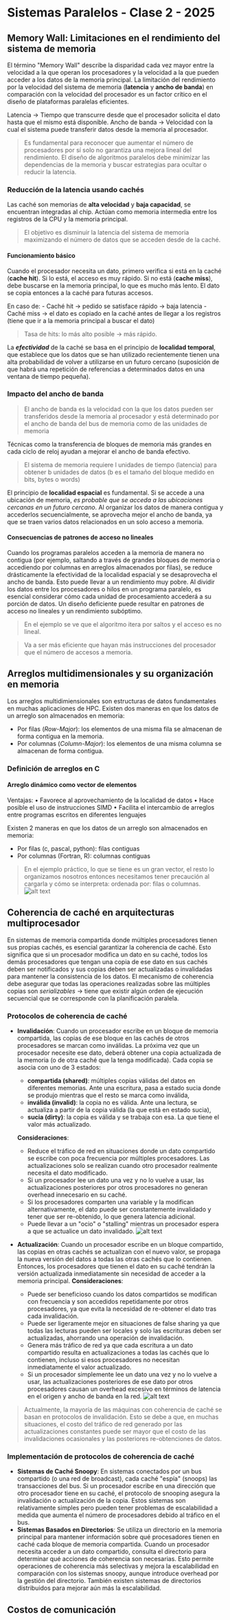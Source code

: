 # Sistemas Paralelos - Clase 2 - 2025

## Memory Wall: Limitaciones en el rendimiento del sistema de memoria
El término "Memory Wall" describe la disparidad cada vez mayor entre la velocidad a la que operan los procesadores y la velocidad a la que pueden acceder a los datos de la memoria principal. 
La limitación del rendimiento por la velocidad del sistema de memoria (**latencia** y **ancho de banda**) en comparación con la velocidad del procesador es un factor crítico en el diseño de plataformas paralelas eficientes. 

Latencia -> Tiempo que transcurre desde que el procesador solicita el dato hasta que el mismo está disponible.
Ancho de banda -> Velocidad con la cual el sistema puede transferir datos desde la memoria al procesador.

> Es fundamental para reconocer que aumentar el número de procesadores por sí solo no garantiza una mejora lineal del rendimiento. El diseño de algoritmos paralelos debe minimizar las dependencias de la memoria y buscar estrategias para ocultar o reducir la latencia.

### Reducción de la latencia usando cachés
Las caché son memorias de **alta velocidad** y **baja capacidad**, se encuentran integradas al chip. Actúan como memoria intermedia entre los registros de la CPU y la memoria principal. 

> El objetivo es disminuir la latencia del sistema de memoria maximizando el número de datos que se acceden desde de la caché.

#### Funcionamiento básico 
Cuando el procesador necesita un dato, primero verifica si está en la caché (**cache hit**). Si lo está, el acceso es muy rápido. Si no está (**cache miss**), debe buscarse en la memoria principal, lo que es mucho más lento. El dato se copia entonces a la caché para futuras accesos.

En caso de:
    - Caché hit -> pedido se satisface rápido -> baja latencia
    - Caché miss -> el dato es copiado en la caché antes de llegar a los registros (tiene que ir a la memoria principal a buscar el dato)

> Tasa de hits: lo más alto posible -> más rápido.

La ***efectividad***  de la caché se basa en el principio de **localidad temporal**, que establece que los datos que se han utilizado recientemente tienen una alta probabilidad de volver a utilizarse en un futuro cercano (suposición de que habrá una repetición de referencias a determinados datos en una ventana de tiempo pequeña).


### Impacto del ancho de banda 
>El ancho de banda es la velocidad con la que los datos pueden ser transferidos desde la memoria al procesador y está determinado por el ancho de banda del bus de memoria como de las unidades de memoria

Técnicas como la transferencia de bloques de memoria más grandes en cada ciclo de reloj ayudan a mejorar el ancho de banda efectivo.

> El sistema de memoria requiere l unidades de tiempo (latencia) para obtener b unidades de datos (b es el tamaño del bloque medido en bits, bytes o words)   

El principio de **localidad espacial** es fundamental. Si se accede a una ubicación de memoria, _es probable que se acceda a las ubicaciones cercanas en un futuro cercano_. Al organizar los datos de manera contigua y accederlos secuencialmente, se aprovecha mejor el ancho de banda, ya que se traen varios datos relacionados en un solo acceso a memoria.

#### Consecuencias de patrones de acceso no lineales
Cuando los programas paralelos acceden a la memoria de manera no contigua (por ejemplo, saltando a través de grandes bloques de memoria o accediendo por columnas en arreglos almacenados por filas), se reduce drásticamente la efectividad de la localidad espacial y se desaprovecha el ancho de banda. Esto puede llevar a un rendimiento muy pobre.
Al dividir los datos entre los procesadores o hilos en un programa paralelo, es esencial considerar cómo cada unidad de procesamiento accederá a su porción de datos. Un diseño deficiente puede resultar en patrones de acceso no lineales y un rendimiento subóptimo.

> En el ejemplo se ve que el algoritmo itera por saltos y el acceso es no lineal.

> Va a ser más eficiente que hayan más instrucciones del procesador que el número de accesos a memoria. 


## Arreglos multidimensionales y su organización en memoria
Los arreglos multidimiensionales son estructuras de datos fundamentales en muchas aplicaciones de HPC. 
Existen dos maneras en que los datos de un arreglo son almacenados en memoria: 
- Por filas (_Row-Major_): los elementos de una misma fila se almacenan de forma contigua en la memoria. 
- Por columnas (_Column-Major_): los elementos de una misma columna se almacenan de forma contigua. 


### Definición de arreglos en C

#### Arreglo dinámico como vector de elementos 
Ventajas: 
• Favorece al aprovechamiento de la localidad de datos
• Hace posible el uso de instrucciones SIMD
• Facilita el intercambio de arreglos entre programas escritos en diferentes lenguajes

Existen 2 maneras en que los datos de un arreglo son almacenados en memoria: 
- Por filas (c, pascal, python): filas contiguas
- Por columnas (Fortran, R): columnas contiguas

> En el ejemplo práctico, lo que se tiene es un gran vector, el resto lo organizamos nosotros entonces necesitamos tener precaución al cargarla y cómo se interpreta: ordenada por: filas o columnas. 
![alt text](image.png)


## Coherencia de caché en arquitecturas multiprocesador
En sistemas de memoria compartida donde múltiples procesadores tienen sus propias cachés, es esencial garantizar la coherencia de caché. Esto significa que si un procesador modifica un dato en su caché, todos los demás procesadores que tengan una copia de ese dato en sus cachés deben ser notificados y sus copias deben ser actualizadas o invalidadas para mantener la consistencia de los datos.
El mecanismo de coherencia debe asegurar que todas las operaciones realizadas sobre las múltiples copias son _serializables_ -> tiene que existir algún orden de ejecución secuencial que se corresponde con la planificación paralela.

### Protocolos de coherencia de caché 

- **Invalidación**: Cuando un procesador escribe en un bloque de memoria compartida, las copias de ese bloque en las cachés de otros procesadores se marcan como inválidas. La próxima vez que un procesador necesite ese dato, deberá obtener una copia actualizada de la memoria (o de otra caché que la tenga modificada).
Cada copia se asocia con uno de 3 estados: 
    - **compartida (shared)**: múltiples copias válidas del datos en diferentes memorias. Ante una escritura, pasa a estado sucia donde se produjo mientras que el resto se marca como inválida, 
    - **inválida (invalid)**: la copia no es válida. Ante una lectura, se actualiza a partir de la copia válida (la que está en estado sucia), 
    - **sucia (dirty)**: la copia es válida y se trabaja con esa. La que tiene el valor más actualizado. 
    
    **Consideraciones**:
    - Reduce el tráfico de red en situaciones donde un dato compartido se escribe con poca frecuencia por múltiples procesadores. Las actualizaciones solo se realizan cuando otro procesador realmente necesita el dato modificado.
    - Si un procesador lee un dato una vez y no lo vuelve a usar, las actualizaciones posteriores por otros procesadores no generan overhead innecesario en su caché.
    - Si los procesadores comparten una variable y la modifican alternativamente, el dato puede ser constantemente invalidado y tener que ser re-obtenido, lo que genera latencia adicional.
    - Puede llevar a un "ocio" o "stalling" mientras un procesador espera a que se actualice un dato invalidado.
![alt text](image-1.png)

- **Actualización**:  Cuando un procesador escribe en un bloque compartido, las copias en otras cachés se actualizan con el nuevo valor, se propaga la nueva versión del datos a todas las otras cachés que lo contienen. Entonces, los procesadores que tienen el dato en su caché tendrán la versión actualizada inmediatamente sin necesidad de acceder a la memoria principal.
    **Consideraciones**:
    - Puede ser beneficioso cuando los datos compartidos se modifican con frecuencia y son accedidos repetidamente por otros procesadores, ya que evita la necesidad de re-obtener el dato tras cada invalidación.
    - Puede ser ligeramente mejor en situaciones de false sharing ya que todas las lecturas pueden ser locales y solo las escrituras deben ser actualizadas, ahorrando una operación de invalidación.
    - Genera más tráfico de red ya que cada escritura a un dato compartido resulta en actualizaciones a todas las cachés que lo contienen, incluso si esos procesadores no necesitan inmediatamente el valor actualizado.
    - Si un procesador simplemente lee un dato una vez y no lo vuelve a usar, las actualizaciones posteriores de ese dato por otros procesadores causan un overhead excesivo en términos de latencia en el origen y ancho de banda en la red.
![alt text](image-2.png)

> Actualmente, la mayoría de las máquinas con coherencia de caché se basan en protocolos de invalidación. Esto se debe a que, en muchas situaciones, el costo del tráfico de red generado por las actualizaciones constantes puede ser mayor que el costo de las invalidaciones ocasionales y las posteriores re-obtenciones de datos.

### Implementación de protocolos de coherencia de caché
- **Sistemas de Caché Snoopy**: En sistemas conectados por un bus compartido (o una red de broadcast), cada caché "espía" (snoops) las transacciones del bus. Si un procesador escribe en una dirección que otro procesador tiene en su caché, el protocolo de snooping asegura la invalidación o actualización de la copia. Estos sistemas son relativamente simples pero pueden tener problemas de escalabilidad a medida que aumenta el número de procesadores debido al tráfico en el bus. 
- **Sistemas Basados en Directorios**: Se utiliza un directorio en la memoria principal para mantener información sobre qué procesadores tienen en caché cada bloque de memoria compartida. Cuando un procesador necesita acceder a un dato compartido, consulta el directorio para determinar qué acciones de coherencia son necesarias. Esto permite operaciones de coherencia más selectivas y mejora la escalabilidad en comparación con los sistemas snoopy, aunque introduce overhead por la gestión del directorio. También existen sistemas de directorios distribuidos para mejorar aún más la escalabilidad.

## Costos de comunicación
